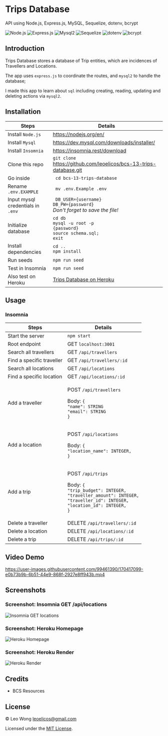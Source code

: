 # Trips Database

API using Node.js, Express.js, MySQL, Sequelize, dotenv, bcrypt

![Node.js](https://img.shields.io/badge/16.15.0%20LTS-0?label=Node.js&style=for-the-badge&labelColor=white&color=black) ![Express.js](https://img.shields.io/badge/4.17.1-0?label=Express&style=for-the-badge&labelColor=white&color=black) ![Mysql2](https://img.shields.io/badge/2.2.1-0?label=Mysql2&style=for-the-badge&labelColor=white&color=black) ![Sequelize](https://img.shields.io/badge/6.3.5-0?label=Sequelize&style=for-the-badge&labelColor=white&color=black) ![dotenv](https://img.shields.io/badge/8.2.0-0?label=dotenv&style=for-the-badge&labelColor=white&color=black) ![bcrypt](https://img.shields.io/badge/5.0.0-0?label=bcrypt&style=for-the-badge&labelColor=white&color=black)

## Introduction

Trips Database stores a database of Trip entities, which are incidences of Travellers and Locations.

The app uses `express.js` to coordinate the routes, and `mysql2` to handle the database;

I made this app to learn about `sql` including creating, reading, updating and deleting actions via `mysql2`.

## Installation

| Steps                             | Details                                                                         |
| --------------------------------- | ------------------------------------------------------------------------------- |
| Install `Node.js `                | https://nodejs.org/en/                                                          |
| Install `Mysql`                   | https://dev.mysql.com/downloads/installer/                                      |
| Install `Insomnia`                | https://insomnia.rest/download                                                  |
| Clone this repo                   | `git clone`<br>https://github.com/leoelicos/bcs-13-trips-database.git           |
| Go inside                         | ` cd bcs-13-trips-database`                                                     |
| Rename `.env.EXAMPLE`             | ` mv .env.Example .env`                                                         |
| Input mysql credentials in `.env` | ` DB_USER={username}`<br>`DB_PW={password}`<br>_Don't forget to save the file!_ |
| Initialize database               | `cd db`<br>`mysql -u root -p`<br>`{password}`<br>`source schema.sql;`<br>`exit` |
| Install dependencies              | `cd ..`<br>`npm install`                                                        |
| Run seeds                         | `npm run seed`                                                                  |
| Test in Insomnia                  | `npm run seed`                                                                  |
| Also test on Heroku               | [Trips Database on Heroku](https://leoelicos-trips-database.herokuapp.com/)     |

## Usage

### Insomnia

| Steps                     | Details                                                                                                                                                                   |
| ------------------------- | ------------------------------------------------------------------------------------------------------------------------------------------------------------------------- |
| Start the server          | `npm start`                                                                                                                                                               |
| Root endpoint             | GET `localhost:3001`                                                                                                                                                      |
| Search all travellers     | GET `/api/travellers`                                                                                                                                                     |
| Find a specific traveller | GET `/api/travellers/:id`                                                                                                                                                 |
| Search all locations      | GET `/api/locations`                                                                                                                                                      |
| Find a specific location  | GET `/api/locations/:id`                                                                                                                                                  |
| Add a traveller           | <p>POST `/api/travellers`</p><p>Body: `{`<br>`"name": STRING`<br>`"email": STRING`<br>`}`</p>                                                                             |
| Add a location            | <p>POST `/api/locations`</p><p>Body: `{`<br>`"location_name": INTEGER,`<br>`}`</p>                                                                                        |
| Add a trip                | <p>POST `/api/trips`</p><p>Body: `{`<br>`"trip_budget": INTEGER,`<br>`"traveller_amount": INTEGER,`<br>`"traveller_id": INTEGER,`<br>`"location_id": INTEGER,`<br>`}`</p> |
| Delete a traveller        | DELETE `/api/travellers/:id`                                                                                                                                              |
| Delete a location         | DELETE `/api/locations/:id`                                                                                                                                               |
| Delete a trip             | DELETE `/api/trips/:id`                                                                                                                                                   |

## Video Demo

https://user-images.githubusercontent.com/99461390/170417099-e0b73b9b-6b51-44e9-868f-2927e8ff943b.mp4

## Screenshots

### Screenshot: Insomnia GET /api/locations

![Insomnia GET locations](https://user-images.githubusercontent.com/99461390/170417348-6d0a4e0b-e463-4dff-b4f6-d17f0a28426f.jpg)

### Screenshot: Heroku Homepage

![Heroku Homepage](https://user-images.githubusercontent.com/99461390/170417410-e84da0b1-9b1e-4633-aed9-889aae47cbce.jpg)

### Screenshot: Heroku Render

![Heroku Render](https://user-images.githubusercontent.com/99461390/170417462-17359ca0-5eee-42a1-9181-44c35a0249ea.jpg)

## Credits

-  BCS Resources

## License

&copy; Leo Wong <leoelicos@gmail.com>

Licensed under the [MIT License](./LICENSE).
